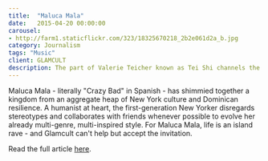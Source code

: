```yaml
---
title:  "Maluca Mala"
date:   2015-04-20 00:00:00
carousel:
- http://farm1.staticflickr.com/323/18325670218_2b2e061d2a_b.jpg
category: Journalism
tags: "Music"
client: GLAMCULT
description: The part of Valerie Teicher known as Tei Shi channels the more submerged elements of the Colombian-born, NYC-based songstresses's personality. Though she herself might dismiss her alter ego ...
---
```

Maluca Mala - literally "Crazy Bad" in Spanish - has shimmied together a kingdom from an aggregate heap of New York culture and Dominican resilience. A humanist at heart, the first-generation New Yorker disregards stereotypes and collaborates with friends whenever possible to evolve her already multi-genre, multi-inspired style. For Maluca Mala, life is an island rave - and Glamcult can't help but accept the invitation.

Read the full article [here](http://issuu.com/glamcult/docs/gc_digitaal_page/27?e=0).




